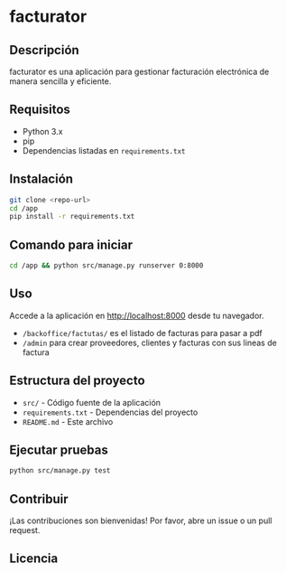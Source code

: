 # facturator

## Descripción

facturator es una aplicación para gestionar facturación electrónica de manera sencilla y eficiente.

## Requisitos

- Python 3.x
- pip
- Dependencias listadas en `requirements.txt`

## Instalación

```bash
git clone <repo-url>
cd /app
pip install -r requirements.txt
```

## Comando para iniciar

```bash
cd /app && python src/manage.py runserver 0:8000
```

## Uso

Accede a la aplicación en [http://localhost:8000](http://localhost:8000) desde tu navegador.

- `/backoffice/factutas/` es el listado de facturas para pasar a pdf
- `/admin` para crear proveedores, clientes y facturas con sus lineas de factura

## Estructura del proyecto

- `src/` - Código fuente de la aplicación
- `requirements.txt` - Dependencias del proyecto
- `README.md` - Este archivo

## Ejecutar pruebas

```bash
python src/manage.py test
```

## Contribuir

¡Las contribuciones son bienvenidas! Por favor, abre un issue o un pull request.

## Licencia
